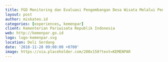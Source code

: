 ```yaml
---
title: FGD Monitoring dan Evaluasi Pengembangan Desa Wisata Melalui Pendampingan
layout: post
author: miskateo.id
categories: [experiences, kemenpar]
client: Kementerian Pariwisata Republik Indonesia
web: http://kemenpar.go.id
logo: logo-kemenpar.svg
location: Deli Serdang
date: '2018-11-28 09:00:00 +0700'
image: https://via.placeholder.com/200x150?text=KEMENPAR
---
```

